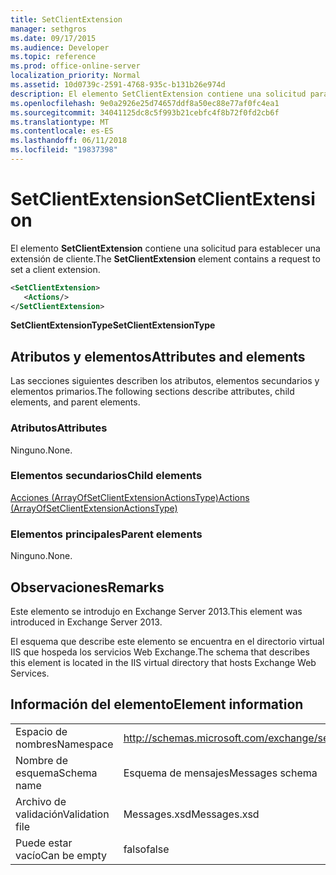 ```yaml
---
title: SetClientExtension
manager: sethgros
ms.date: 09/17/2015
ms.audience: Developer
ms.topic: reference
ms.prod: office-online-server
localization_priority: Normal
ms.assetid: 10d0739c-2591-4768-935c-b131b26e974d
description: El elemento SetClientExtension contiene una solicitud para establecer una extensión de cliente.
ms.openlocfilehash: 9e0a2926e25d74657ddf8a50ec88e77af0fc4ea1
ms.sourcegitcommit: 34041125dc8c5f993b21cebfc4f8b72f0fd2cb6f
ms.translationtype: MT
ms.contentlocale: es-ES
ms.lasthandoff: 06/11/2018
ms.locfileid: "19837398"
---
```

# <a name="setclientextension"></a><span data-ttu-id="2a7fa-103">SetClientExtension</span><span class="sxs-lookup"><span data-stu-id="2a7fa-103">SetClientExtension</span></span>

<span data-ttu-id="2a7fa-104">El elemento **SetClientExtension** contiene una solicitud para establecer una extensión de cliente.</span><span class="sxs-lookup"><span data-stu-id="2a7fa-104">The **SetClientExtension** element contains a request to set a client extension.</span></span> 
  
```XML
<SetClientExtension>
   <Actions/>
</SetClientExtension>
```

 <span data-ttu-id="2a7fa-105">**SetClientExtensionType**</span><span class="sxs-lookup"><span data-stu-id="2a7fa-105">**SetClientExtensionType**</span></span>
## <a name="attributes-and-elements"></a><span data-ttu-id="2a7fa-106">Atributos y elementos</span><span class="sxs-lookup"><span data-stu-id="2a7fa-106">Attributes and elements</span></span>

<span data-ttu-id="2a7fa-107">Las secciones siguientes describen los atributos, elementos secundarios y elementos primarios.</span><span class="sxs-lookup"><span data-stu-id="2a7fa-107">The following sections describe attributes, child elements, and parent elements.</span></span>
  
### <a name="attributes"></a><span data-ttu-id="2a7fa-108">Atributos</span><span class="sxs-lookup"><span data-stu-id="2a7fa-108">Attributes</span></span>

<span data-ttu-id="2a7fa-109">Ninguno.</span><span class="sxs-lookup"><span data-stu-id="2a7fa-109">None.</span></span>
  
### <a name="child-elements"></a><span data-ttu-id="2a7fa-110">Elementos secundarios</span><span class="sxs-lookup"><span data-stu-id="2a7fa-110">Child elements</span></span>

[<span data-ttu-id="2a7fa-111">Acciones (ArrayOfSetClientExtensionActionsType)</span><span class="sxs-lookup"><span data-stu-id="2a7fa-111">Actions (ArrayOfSetClientExtensionActionsType)</span></span>](actions-arrayofsetclientextensionactionstype.md)
  
### <a name="parent-elements"></a><span data-ttu-id="2a7fa-112">Elementos principales</span><span class="sxs-lookup"><span data-stu-id="2a7fa-112">Parent elements</span></span>

<span data-ttu-id="2a7fa-113">Ninguno.</span><span class="sxs-lookup"><span data-stu-id="2a7fa-113">None.</span></span>
  
## <a name="remarks"></a><span data-ttu-id="2a7fa-114">Observaciones</span><span class="sxs-lookup"><span data-stu-id="2a7fa-114">Remarks</span></span>

<span data-ttu-id="2a7fa-115">Este elemento se introdujo en Exchange Server 2013.</span><span class="sxs-lookup"><span data-stu-id="2a7fa-115">This element was introduced in Exchange Server 2013.</span></span>
  
<span data-ttu-id="2a7fa-116">El esquema que describe este elemento se encuentra en el directorio virtual IIS que hospeda los servicios Web Exchange.</span><span class="sxs-lookup"><span data-stu-id="2a7fa-116">The schema that describes this element is located in the IIS virtual directory that hosts Exchange Web Services.</span></span>
  
## <a name="element-information"></a><span data-ttu-id="2a7fa-117">Información del elemento</span><span class="sxs-lookup"><span data-stu-id="2a7fa-117">Element information</span></span>

|||
|:-----|:-----|
|<span data-ttu-id="2a7fa-118">Espacio de nombres</span><span class="sxs-lookup"><span data-stu-id="2a7fa-118">Namespace</span></span>  <br/> |http://schemas.microsoft.com/exchange/services/2006/messages  <br/> |
|<span data-ttu-id="2a7fa-119">Nombre de esquema</span><span class="sxs-lookup"><span data-stu-id="2a7fa-119">Schema name</span></span>  <br/> |<span data-ttu-id="2a7fa-120">Esquema de mensajes</span><span class="sxs-lookup"><span data-stu-id="2a7fa-120">Messages schema</span></span>  <br/> |
|<span data-ttu-id="2a7fa-121">Archivo de validación</span><span class="sxs-lookup"><span data-stu-id="2a7fa-121">Validation file</span></span>  <br/> |<span data-ttu-id="2a7fa-122">Messages.xsd</span><span class="sxs-lookup"><span data-stu-id="2a7fa-122">Messages.xsd</span></span>  <br/> |
|<span data-ttu-id="2a7fa-123">Puede estar vacío</span><span class="sxs-lookup"><span data-stu-id="2a7fa-123">Can be empty</span></span>  <br/> |<span data-ttu-id="2a7fa-124">falso</span><span class="sxs-lookup"><span data-stu-id="2a7fa-124">false</span></span>  <br/> |
   

